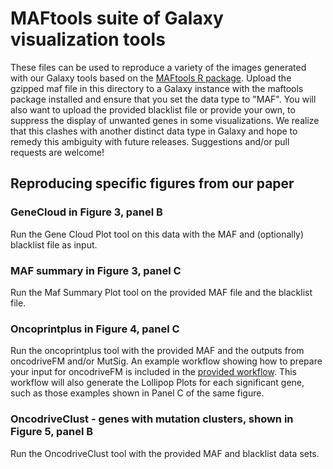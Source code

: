# MAFtools suite of Galaxy visualization tools
These files can be used to reproduce a variety of the images generated with our Galaxy tools based on the [MAFtools R package](https://github.com/PoisonAlien/maftools). Upload the gzipped maf file in this directory to a Galaxy instance with the maftools package installed and ensure that you set the data type to "MAF". You will also want to upload the provided blacklist file or provide your own, to suppress the display of unwanted genes in some visualizations. We realize that this clashes with another distinct data type in Galaxy and hope to remedy this ambiguity with future releases. Suggestions and/or pull requests are welcome!

## Reproducing specific figures from our paper
### GeneCloud in Figure 3, panel B
Run the Gene Cloud Plot tool on this data with the MAF and (optionally) blacklist file as input. 

### MAF summary in Figure 3, panel C
Run the Maf Summary Plot tool on the provided MAF file and the blacklist file. 

### Oncoprintplus in Figure 4, panel C
Run the oncoprintplus tool with the provided MAF and the outputs from oncodriveFM and/or MutSig. An example workflow showing how to prepare your input for oncodriveFM is included in the [provided workflow](https://github.com/morinlab/tools-morinlab/tree/master/workflows#using-oncodrivefm-to-detect-significantly-mutated-genes-and-visualizations). This workflow will also generate the Lollipop Plots for each significant gene, such as those examples shown in Panel C of the same figure.

### OncodriveClust - genes with mutation clusters, shown in Figure 5, panel B
Run the OncodriveClust tool with the provided MAF and blacklist data sets. 

